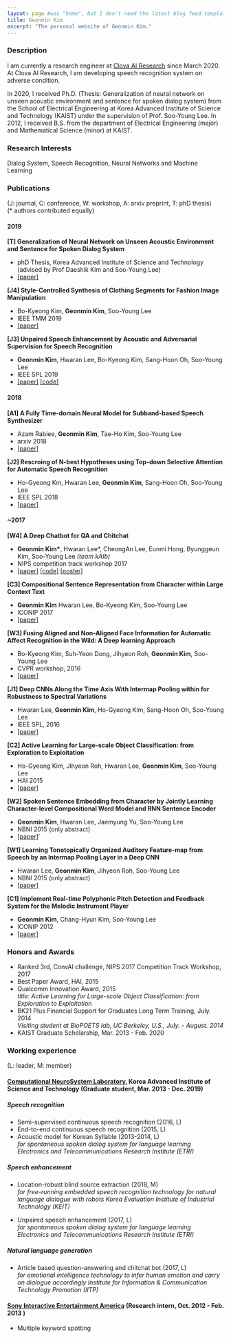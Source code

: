 ```yaml
---
layout: page #was "home", but I don't need the latest blog feed template on the homepage
title: Geonmin Kim
excerpt: "The personal website of Geonmin Kim."
---
```


### Description
I am currently a research engineer at [Clova AI Research](https://clova.ai/en/research/research-areas.html) since March 2020. 
At Clova AI Research, I am developing speech recognition system on adverse condition.

In 2020, I received Ph.D. (Thesis: Generalization of neural network on unseen acoustic environment and sentence for spoken dialog system) from the School of Electrical Engineering at Korea Advanced Institute of Science and Technology (KAIST) under the supervision of Prof. Soo-Young Lee. In 2012, I received B.S. from the department of Electrical Engineering (major) and Mathematical Science (minor) at KAIST.

### Research Interests
Dialog System, Speech Recognition, Neural Networks and Machine Learning

### Publications
(J: journal, C: conference, W: workshop, A: arxiv preprint, T: phD thesis)  
(* authors contributed equally)

#### 2019
**[T] Generalization of Neural Network on Unseen Acoustic Environment and Sentence for Spoken Dialog System**
* phD Thesis, Korea Advanced Institute of Science and Technology  
(advised by Prof Daeshik Kim and Soo-Young Lee)
* [\[paper\]](https://github.com/lifelongeek/lifelongeek.github.io/blob/master/GeonminKim_phDthesis.pdf)

**[J4] Style-Controlled Synthesis of Clothing Segments for Fashion Image Manipulation**
* Bo-Kyeong Kim, **Geonmin Kim**, Soo-Young Lee
* IEEE TMM 2019
* [\[paper\]](https://ieeexplore.ieee.org/document/8770290)

**[J3] Unpaired Speech Enhancement by Acoustic and Adversarial Supervision for Speech Recognition**
* **Geonmin Kim**, Hwaran Lee, Bo-Kyeong Kim, Sang-Hoon Oh, Soo-Young Lee
* IEEE SPL 2019
* [\[paper\]](https://ieeexplore.ieee.org/document/8528843) [\[code\]](https://github.com/lifelongeek/AAS_enhancement)


#### 2018
**[A1] A Fully Time-domain Neural Model for Subband-based Speech Synthesizer**
* Azam Rabiee, **Geonmin Kim**, Tae-Ho Kim, Soo-Young Lee
* arxiv 2018
* [\[paper\]](https://arxiv.org/abs/1810.05319)

**[J2] Rescroing of N-best Hypotheses using Top-down Selective Attention for Automatic Speech Recognition**
*  Ho-Gyeong Km, Hwaran Lee, **Geonmin Kim**, Sang-Hoon Oh, Soo-Young Lee
* IEEE SPL 2018
* [\[paper\]](https://ieeexplore.ieee.org/document/8105863)

#### ~2017
**[W4] A Deep Chatbot for QA and Chitchat**
* **Geonmin Kim\***, Hwaran Lee\*, CheongAn Lee, Eunmi Hong, Byunggeun Kim, Soo-Young Lee *(team kAIb)*
* NIPS competition track workshop 2017
* [\[paper\]](https://github.com/lifelongeek/lifelongeek.github.io/blob/master/2017_convai_nips_combine.pdf) [\[code\]](https://github.com/lifelongeek/kaib_nips) [\[poster\]](https://github.com/lifelongeek/lifelongeek.github.io/blob/master/2017_convai_nips_poster.pdf)

**[C3] Compositional Sentence Representation from Character within Large Context Text**
* **Geonmin Kim** Hwaran Lee, Bo-Kyeong Kim, Soo-Young Lee
* ICONIP 2017
* [\[paper\]](https://arxiv.org/abs/1605.00482)

**[W3] Fusing Aligned and Non-Aligned Face Information for Automatic Affect Recognition in the Wild: A Deep learning Approach** 
* Bo-Kyeong Kim, Suh-Yeon Dong, Jihyeon Roh, **Geonmin Kim**, Soo-Young Lee
* CVPR workshop, 2016
* [\[paper\]](https://ieeexplore.ieee.org/abstract/document/7789677)

**[J1] Deep CNNs Along the Time Axis With Intermap Pooling within for Robustness to Spectral Variations**
* Hwaran Lee, **Geonmin Kim**, Ho-Gyeong Kim, Sang-Hoon Oh, Soo-Young Lee
* IEEE SPL, 2016
* [\[paper\]](https://ieeexplore.ieee.org/document/7508979)

**[C2] Active Learning for Large-scale Object Classification: from Exploration to Exploitation**
* Ho-Gyeong Kim, Jihyeon Roh, Hwaran Lee, **Geonmin Kim**, Soo-Young Lee
* HAI 2015
* [\[paper\]](https://dl.acm.org/doi/10.1145/2814940.2814989)

**[W2] Spoken Sentence Embedding from Character by Jointly Learning Character-level Compositional Word Model and RNN Sentence Encoder**
* **Geonmin Kim**, Hwaran Lee, Jaemyung Yu, Soo-Young Lee
* NBNI 2015 (only abstract)
* [\[paper\]](https://github.com/lifelongeek/lifelongeek.github.io/blob/master/NBNI2015_abstract_geonmin.pdf)`

**[W1] Learning Tonotopically Organized Auditory Feature-map from Speech by an Intermap Pooling Layer in a Deep CNN**
* Hwaran Lee, **Geonmin Kim**, Jihyeon Roh, Soo-Young Lee
* NBNI 2015 (only abstract)
* [\[paper\]](https://github.com/lifelongeek/lifelongeek.github.io/blob/master/NBNI2015_abstract_hwaran.pdf)

**[C1] Implement Real-time Polyphonic Pitch Detection and Feedback System for the Melodic Instrument Player**
* **Geonmin Kim**, Chang-Hyun Kim, Soo-Young Lee
* ICONIP 2012
* [\[paper\]](https://link.springer.com/content/pdf/10.1007%2F978-3-642-34478-7_18.pdf)

### Honors and Awards
* Ranked 3rd, ConvAI challenge, NIPS 2017 Competition Track Workshop, 2017
* Best Paper Award, HAI, 2015
* Qualcomm Innovation Award, 2015  
*title: Active Learning for Large-scale Object Classification: from Exploration to Exploitation*
* BK21 Plus Financial Support for Graduates Long Term Training, July. 2014  
*Visiting student at BioPOETS lab, UC Berkeley, U.S., July. - August. 2014*
* KAIST Graduate Scholarship, Mar. 2013 - Feb. 2020
 
### Working experience
(L: leader, M: member)

#### [Computational NeuroSystem Laboratory](cnsl.kaist.ac.kr), Korea Advanced Institute of Science and Technology (Graduate student, Mar. 2013 - Dec. 2019)
##### Speech recognition
* Semi-supervised continuous speech recognition (2016, L)
* End-to-end continuous speech recognition (2015, L)
* Acoustic model for Korean Syllable (2013-2014, L)  
*for spontaneous spoken dialog system for language learning Electronics and Telecommunications Research Institute (ETRI)*

##### Speech enhancement
* Location-robust blind source extraction (2018, M)  
*for free-running embedded speech recognition technology for natural language dialogue with robots Korea Evaluation Institute of Industrial Technology (KEIT)*

* Unpaired speech enhancement (2017, L)  
*for spontaneous spoken dialog system for language learning Electronics and Telecommunications Research Institute (ETRI)*

##### Natural language generation
* Article based question-answering and chitchat bot (2017, L)  
*for emotional intelligence technology to infer human emotion and carry on dialogue accordingly Institute for Information & Communication Technology Promotion (IITP)*

#### [Sony Interactive Entertainment America](https://www.sie.com/en/index.html) (Research intern, Oct. 2012 - Feb. 2013 ) 
* Multiple keyword spotting




